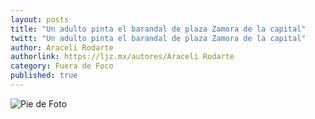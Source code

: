 ```yaml
---
layout: posts
title: "Un adulto pinta el barandal de plaza Zamora de la capital"
twitt: "Un adulto pinta el barandal de plaza Zamora de la capital"
author: Araceli Rodarte
authorlink: https://ljz.mx/autores/Araceli Rodarte
category: Fuera de Foco
published: true
---
```

![Pie de Foto]()



